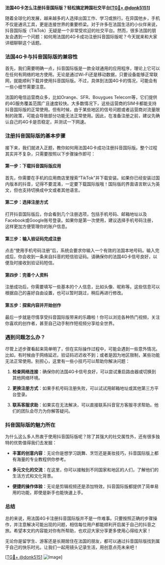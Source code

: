 **法国4G卡怎么注册抖音国际版？轻松搞定跨国社交平台[[TG💪+ @donk5151](https://t.me/s/donk5151)]**

随着全球化的发展，越来越多的人选择出国工作、学习或旅行。在异国他乡，手机不仅是通讯工具，更是连接世界的重要桥梁。对于许多在法国生活的小伙伴来说，抖音国际版（TikTok）无疑是一个非常受欢迎的社交平台。然而，很多法国的朋友会遇到一个问题：如何用法国的4G卡成功注册抖音国际版呢？今天就来和大家详细聊聊这个话题。

### 法国4G卡与抖音国际版的兼容性

首先，我们需要明确一点，抖音国际版是一款全球通用的应用程序，理论上它可以在任何有网络的地方使用。无论是通过Wi-Fi还是移动数据，只要设备能够正常联网，就能顺利下载并使用抖音国际版。不过，具体到法国4G卡的情况，可能会有一些小细节需要注意。

法国的电信运营商众多，比如Orange、SFR、Bouygues Telecom等，它们提供的4G服务覆盖范围广且速度较快。大多数情况下，这些运营商的SIM卡都能支持抖音国际版的正常使用。但有时候，由于某些地区的信号问题或者运营商对流量限制的政策，可能会导致部分功能无法正常使用。因此，在准备注册之前，建议先确认自己的4G卡是否稳定，并测试一下网速。

### 注册抖音国际版的基本步骤

接下来，我们就进入正题，教你如何用法国4G卡成功注册抖音国际版。整个过程其实并不复杂，只需要按照以下步骤操作即可：

#### 第一步：下载抖音国际版应用
首先，你需要在手机的应用商店里搜索“TikTok”并下载安装。如果你已经安装过国内版本的抖音，记得不要混淆，一定要下载国际版哦！国际版的界面语言默认为英文，但也支持切换成中文或者其他语言。

#### 第二步：选择注册方式
打开抖音国际版后，你会看到几个注册选项，包括手机号码、邮箱地址以及Facebook或Google账号登录。如果你是第一次使用，建议选择手机号码注册，这样更加方便管理你的账户信息。

#### 第三步：输入验证码完成注册
点击“使用手机号码注册”后，系统会要求你输入一个有效的法国本地号码。输入完成后，你会收到一条来自抖音的短信验证码。请确保你的法国4G卡信号良好，以便及时接收到验证码短信。

#### 第四步：完善个人资料
注册成功后，你需要填写一些基本的个人信息，比如头像、昵称等。这些信息可以根据自己的喜好自由设置，也可以暂时跳过，稍后再进行修改。

#### 第五步：探索内容并开始创作
最后一步就是尽情享受抖音国际版带来的乐趣啦！你可以浏览各种热门视频，关注你喜欢的创作者，甚至自己动手制作短视频分享给全世界。

### 遇到问题怎么办？

尽管上述步骤看起来简单明了，但在实际操作过程中，可能会遇到一些意外情况。比如，有时候由于网络延迟，验证码迟迟收不到；或者是因为地区限制，某些功能无法正常使用。别担心，这里有一些小技巧可以帮助你解决问题：

1. **检查网络连接**：确保你的法国4G卡信号良好，可以尝试重启路由器或切换到其他网络环境。
   
2. **更换注册方式**：如果手机号码注册失败，可以试试用邮箱地址或其他第三方平台登录。

3. **联系客服求助**：如果实在无法解决，可以直接联系抖音官方客服寻求帮助。他们的团队会尽力为你解答疑问。

### 抖音国际版的魅力所在

为什么这么多人热衷于使用抖音国际版呢？除了其强大的社交属性外，还有很多独特的优势值得我们去发掘：

- **丰富的创意内容**：无论你是想学习跳舞、烹饪还是美妆技巧，抖音国际版上都有海量的专业教程供你参考。
  
- **多元文化的交流**：在这里，你可以接触到不同国家和地区的人们，了解他们的生活方式和文化背景。

- **便捷的操作体验**：无论是剪辑视频还是添加特效，抖音国际版都提供了简单易用的功能，即使是新手也能快速上手。

### 总结

总的来说，用法国4G卡注册抖音国际版并不是一件难事。只要按照正确的步骤操作，并注意解决可能出现的问题，相信每位用户都能顺利开启属于自己的抖音之旅。希望本文的内容能对你有所帮助，也欢迎大家分享更多使用心得给大家！

无论你是留学生、游客还是长期居住在法国的朋友，都可以通过抖音国际版找到属于自己的快乐时光。让我们一起用镜头记录生活，用创意点亮未来吧！

[[TG💪+ @donk5151](https://t.me/s/donk5151) ![Image](https://i.postimg.cc/rwNCRYN7/Snipaste-2025-04-30-17-27-05.png)]
